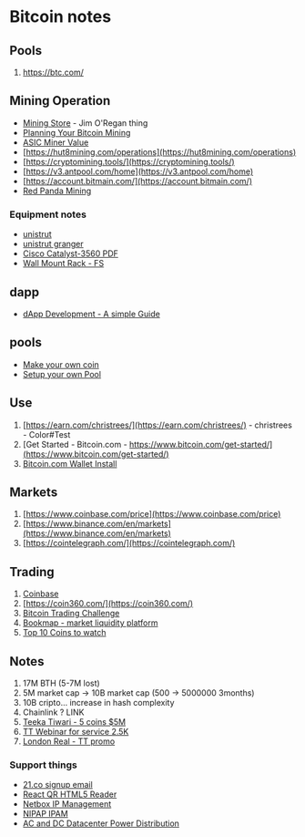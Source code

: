 # Bitcoin notes

## Pools

1. https://btc.com/

## Mining Operation

- [Mining Store](https://miningstore.com/about/) - Jim O'Regan thing
- [Planning Your Bitcoin Mining](https://blockoperations.com/planning-your-bitcoin-mining-operation/#infrastructure)
- [ASIC Miner Value](https://www.asicminervalue.com/)
- [https://hut8mining.com/operations](https://hut8mining.com/operations)
- [https://cryptomining.tools/](https://cryptomining.tools/)
- [https://v3.antpool.com/home](https://v3.antpool.com/home)
- [https://account.bitmain.com/](https://account.bitmain.com/)
- [Red Panda Mining](https://www.youtube.com/channel/UCAGsnTCpw7pvhR4RAlEQGzg)

### Equipment notes

- [unistrut](https://www.unistrut.us/product-details/p2580)
- [unistrut granger](https://www.grainger.com/category/electrical/wire-cable-and-carrier-systems/strut-channel-and-accessories/strut-channel-accessories)
- [Cisco Catalyst-3560 PDF](https://www.cisco.com/c/en/us/td/docs/switches/lan/catalyst3560/software/release/12-2_25_see/configuration/guide/scg.pdf)
- [Wall Mount Rack - FS](https://www.fs.com/products/75869.html)

## dapp

- [dApp Development - A simple Guide](https://hackernoon.com/dapp-development-a-simple-guide-for-innovators-and-entrepreneurs-46922f98a6f2)

## pools
- [Make your own coin](https://www.youtube.com/watch?v=86jqAfySi64)
- [Setup your own Pool](https://www.youtube.com/user/whatthefluxable/videos)

## Use

1. [https://earn.com/christrees/](https://earn.com/christrees/) - christrees - Color#Test
2. [Get Started - Bitcoin.com - https://www.bitcoin.com/get-started/](https://www.bitcoin.com/get-started/)
3. [Bitcoin.com Wallet Install](https://play.google.com/store/apps/details?id=com.bitcoin.mwallet&pli=1)

## Markets

1. [https://www.coinbase.com/price](https://www.coinbase.com/price)
2. [https://www.binance.com/en/markets](https://www.binance.com/en/markets)
3. [https://cointelegraph.com/](https://cointelegraph.com/)

## Trading

1. [Coinbase](https://www.coinbase.com/signin)
2. [https://coin360.com/](https://coin360.com/)
3. [Bitcoin Trading Challenge](https://www.youtube.com/channel/UC-dLWl8etTtPSGdbbcYffGw)
4. [Bookmap - market liquidity platform](https://www.youtube.com/channel/UC3HKlZ_7gxRgef9SCxu54Lw/videos)
5. [Top 10 Coins to watch](https://www.youtube.com/watch?v=00jzAId-yIw)


## Notes

1. 17M BTH (5-7M lost) 
2. 5M market cap -> 10B market cap (500 -> 5000000 3months)
3. 10B cripto... increase in hash complexity
4. Chainlink ? LINK
5. [Teeka Tiwari - 5 coins $5M](https://www.youtube.com/watch?v=ZRzleCRpdUY)
6. [TT Webinar for service 2.5K](https://webinar.palmbeachgroup.com/#/client/5coins)
7. [London Real - TT promo](https://londonreal.tv/e/teeka-tiwari-2/)

### Support things

- [21.co signup email](https://mail.yahoo.com/d/search/name=21%2520Support&emailAddresses=support%254021.co&listFilter=FROM&contactIds=15d0.a986/messages/22472?.src=fp)
- [React QR HTML5 Reader](https://www.thomasbilliet.com/react-qr-reader/)
- [Netbox IP Management](https://github.com/netbox-community/netbox)
- [NIPAP IPAM](https://spritelink.github.io/NIPAP/)
- [AC and DC Datacenter Power Distribution](https://www.eaton.com/content/dam/eaton/markets/data-center/AC-Versus-DC-Power-Distribution.pdf)
